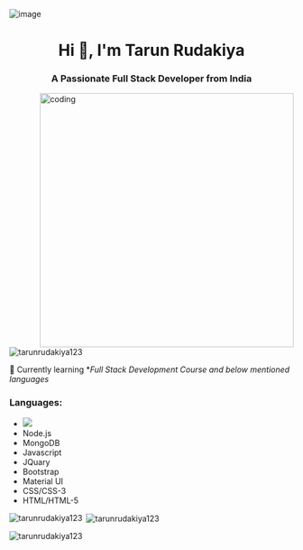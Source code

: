 ![image](https://github.com/tarunrudakiya123/tarunrudakiya123/assets/124019270/3c880a73-4ef1-4db3-9011-b6865eed7d91)<h1 align="center">Hi 👋, I'm Tarun Rudakiya</h1>
<h3 align="center">A Passionate Full Stack Developer from India</h3>

<img align="right" alt="coding" width="450" src="https://media.licdn.com/dms/image/D5612AQGOmwfIE5mlWA/article-cover_image-shrink_720_1280/0/1674617947228?e=1697673600&v=beta&t=-MzJtWmmN0Rc-J-NAqb7rwLPHdX3pP3cYm9TsQf4UaQ">
<p align="left"> <img src="https://komarev.com/ghpvc/?username=tarunrudakiya123&label=Profile%20views&color=0e75b6&style=flat" alt="tarunrudakiya123" /> </p>

🌱 Currently learning **Full Stack Development Course and below mentioned languages*

<h3 align="left">Languages:</h3>
  <ul>
    <li> <img src="https://cdn4.iconfinder.com/data/icons/logos-3/600/React.js_logo-512.png"></li>
    <li>Node.js</li>
    <li>MongoDB</li>
    <li>Javascript</li>
    <li>JQuary</li>
    <li>Bootstrap</li>
    <li>Material UI</li>
    <li>CSS/CSS-3</li>
    <li>HTML/HTML-5</li>
  </ul>


<p><img align="left" src="https://github-readme-stats.vercel.app/api/top-langs?username=tarunrudakiya123&show_icons=true&locale=en&layout=compact" alt="tarunrudakiya123" /></p>

<p>&nbsp;<img align="center" src="https://github-readme-stats.vercel.app/api?username=tarunrudakiya123&show_icons=true&locale=en" alt="tarunrudakiya123" /></p>

<p><img align="center" src="https://github-readme-streak-stats.herokuapp.com/?user=tarunrudakiya123&" alt="tarunrudakiya123" /></p>
